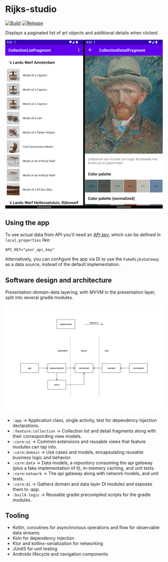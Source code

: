 # Rijks-studio
[![Build](https://github.com/kyrillosgait/rijks-studio/actions/workflows/build.yaml/badge.svg)](https://github.com/kyrillosgait/rijks-studio/actions/workflows/build.yaml) [![Release](https://github.com/kyrillosgait/rijks-studio/actions/workflows/release.yaml/badge.svg?branch=develop)](https://github.com/kyrillosgait/rijks-studio/actions/workflows/release.yaml)

Displays a paginated list of art objects and additional details when clicked.

![list detail screens](/images/list-detail-screens.png)

## Using the app

To see actual data from API you'll need an [API key](https://data.rijksmuseum.nl/object-metadata/api/), which can be defined in `local.properties` like:
```
API_KEY="your_api_key"
```

Alternatively, you can configure the app via DI to use the `FakeRijksGateway` as a data source, instead of the default implementation.

## Software design and architecture
Presentation-domain-data layering, with MVVM in the presentation layer, split into several gradle modules.

![gradle modules](/images/modules.png)

- `:app` -> Application class, single activity, test for dependency injection declarations.
- `:feature:collection` -> Collection list and detail fragments along with their corresponding view models.
- `:core:ui` -> Common extensions and reusable views that feature modules can tap into.
- `:core:domain` -> Use cases and models, encapsulating reusable business logic and behavior.
- `:core:data` -> Data models, a repository consuming the api gateway (plus a fake implementation of it), in-memory caching, and unit tests.
- `:core:network` -> The api gateway along with network models, and unit tests.
- `:core:di` -> Gathers domain and data layer DI modules and exposes them to :app.
- `:build-logic` -> Reusable gradle precompiled scripts for the gradle modules.

## Tooling
- Kotlin, coroutines for asynchronous operations and flow for observable data streams
- Koin for dependency injection
- Ktor and kotlinx-serialization for networking
- JUnit5 for unit testing
- Androidx lifecycle and navigation components